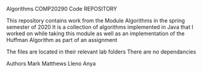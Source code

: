 Algorithms COMP20290 Code REPOSITORY

This repository contains work from the Module Algorithms in the spring semester of 2020
It is a collection of algorithms implemented in Java that I worked on while taking this module as well as an implementation of the Huffman Algorithm as part of an assignment

The files are located in their relevant lab folders
There are no dependancies

Authors
Mark Matthews
Lleno Anya
